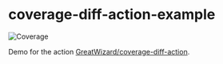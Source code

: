 # coverage-diff-action-example

![Coverage](https://img.shields.io/endpoint?url=https://raw.githubusercontent.com/wiki/GreatWizard/coverage-diff-action-example/coverage-comment-badge.json)

Demo for the action [GreatWizard/coverage-diff-action](https://github.com/GreatWizard/coverage-diff-action).
